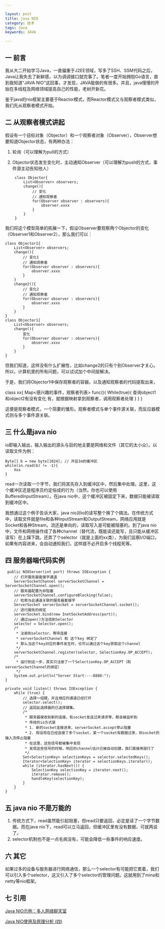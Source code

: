 ```yaml
---

layout: post
title: java NIO
category: 技术
tags: Java
keywords: JAVA

---
```


## 一 前言 ##

我从大二开始学习Java，一直偏重于J2EE领域，写多了SSH、SSM代码之后，Java让我失去了新鲜感，以为调调接口就完事了。笔者一度开始拥抱Go语言，直到我知道“JAVA NIO”这回事，才发现，JAVA能做的有很多。并且，java慢慢的开始在多线程及网络领域提高自己的性能，老树开新花。

鉴于java的nio框架主要基于Reactor模式，而Reactor模式又与观察者模式类似，我们先从观察者模式开始。

## 二 从观察者模式讲起

假设有一个目标对象（Objector）和一个观察者对象（Observer），Observer想要知道Objector状态，有两种办法：

1. 轮询（可以理解为pull的方式）
2. Objector状态发生变化时，主动通知Observer（可以理解为push的方式，事件源主动告知他人）

        class Objector{
            List<Observer> observers;
            change(){
                // 变化
                // 通知观察者
                for(Observer observer : observers){
                    observer.xxxx
                }
            }
        }

我们将这个模型简单的拓展一下，假设Observer要观察两个Objector的变化（Observer1和Observer2），那么我们可以：

    class Objector1{
        List<Observer> observers;
        change(){
            // 变化1
            // 通知观察者
            for(Observer observer : observers){
                observer.xxxx
            }
        }
        change2(){
            // 变化2
            // 通知观察者
            for(Observer observer : observers){
                observer.xxxx
            }
        }
    }
    class Objector1{
        List<Observer> observers;
        change(){
            变化
            for(Observer observer : observers){
                observer.xxxx
            }
        }
    }
    
但我们知道，这样没有什么扩展性，比如change2的只有个别Observer才关心。所以，计算机里的所有问题，可以试试加个中间层解决。

于是，我们将Objector1中保存观察者的容器，以及通知观察者的代码提取出来，

class xx{
    Map<感兴趣的事件，观察者列表>
    func(){
		While(true){
			查询object1和object2有没有变化
			有，就根据映射拿到观察者，调用观察者处理
        }
    }
}

这便是观察者模式，一个简要的雏形。观察者模式与单个事件源关联，而反应器模式则与多个事件源关联。

## 三 什么是java nio

io即输入输出，输入输出的源头与目的地主要是网络和文件（其它的太小众）。以读取文件为例：

    Byte[] b = new byte[1024]; // 开启1m的缓冲区
    while(in.read(b) != -1){
        Xxx
    }

read一次读取一个字节，我们将其先存入到缓冲区中，然后集中处理。这里，这个缓冲区还是程序员约定俗成的行为（当然，你也可以使用BufferedInputStream）。在java nio中，这个缓冲区被固定下来，数据只能被读取到缓冲区中。

我想通过这个例子告诉大家，java nio对io的读写整个换了个搞法。在传统方式中，读取文件就是file和各种InputStream和OutputStream，网络应用就是Socket和各种Stream。流还是单向的，读取写入是可能被阻塞的。到了java nio中，文件和网络操作成了各种channel（替代流，既能读还能写，且只能从缓冲区读写）在上蹿下跳。还弄了个selector（就是上面的xx类），为我们监察I/O端口，如果有内容进来，会自动通知我们，这样就不必开启多个线程死等。



## 四 服务器端代码实例

     public NIOServer(int port) throws IOException {
        // 打开服务器套接字通道
        ServerSocketChannel serverSocketChannel = ServerSocketChannel.open();
        // 服务器配置为非阻塞
        serverSocketChannel.configureBlocking(false);
        // 检索与此通道关联的服务器套接字
        ServerSocket serverSocket = serverSocketChannel.socket();
        // 进行服务的绑定
        serverSocket.bind(new InetSocketAddress(port));
        // 通过open()方法找到Selector
        selector = Selector.open();        
        /* 
         * 注册到selector，等待连接
         * serverSocketChannel 和 这个key 绑定了
         * 那么当这个key对应的事件发生时，也可以通过这个key获取这个channel
         */
        serverSocketChannel.register(selector, SelectionKey.OP_ACCEPT);
        /*
         * 运行到这一步，其实只注册了一个SelectionKey.OP_ACCEPT（和serverSocketChannel的绑定）
         */
        System.out.println("Server Start----8888:");
    }

    private void listen() throws IOException {
        while (true) {
            // 选择一组键，并且相应的通道已经打开
            selector.select();
            // 返回此选择器的已选择键集。
            /*
             * 服务器接收到新的连接，有socket发送过来请求等，都会被监听到
             * 传统的io方式是
             * 1. 新的socket连接进来，serverSocket.accept停止阻塞
             * 2. 假设现在已经连接了多个socket，某一个socket有数据过来，则socket的输入流停止阻塞
             * 在这里，这些信号都被集中发现
             * 发现这些信号的时候，响应的channel估计已被自动创建，我们直接用就行了
             */
            Set<SelectionKey> selectionKeys = selector.selectedKeys();
            Iterator<SelectionKey> iterator = selectionKeys.iterator();
            while (iterator.hasNext()) {        
                SelectionKey selectionKey = iterator.next();
                iterator.remove();
                handleKey(selectionKey);
            }
        }
    }

## 五 java nio 不是万能的

1. 传统方式下，read虽然能引起阻塞，但read只要返回，必定是读了一个字节数据。而在java nio下，read可以立马返回，但缓冲区里有没有数据，可就两说了。
2. selector机制也不是一点毛病没有，可能会降低一些事件的响应速度。

## 六 其它

如果过多的设备与服务器进行网络通信，那么一个selector有可能把它累着，我们可以引入多个selector，这又引入了多个selector的管理问题。这就用到了mina和netty等nio框架。

## 七 引用

[Java NIO示例：多人网络聊天室][]

[Java NIO使用及原理分析 (四)][]

[Java NIO示例：多人网络聊天室]: http://www.cnblogs.com/yanghuahui/p/3686054.html
[Java NIO使用及原理分析 (四)]: http://blog.csdn.net/wuxianglong/article/details/6612282
